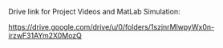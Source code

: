 Drive link for Project Videos and MatLab Simulation:

  https://drive.google.com/drive/u/0/folders/1szjnrMlwpyWx0n-irzwF31AYm2X0MozQ
  
